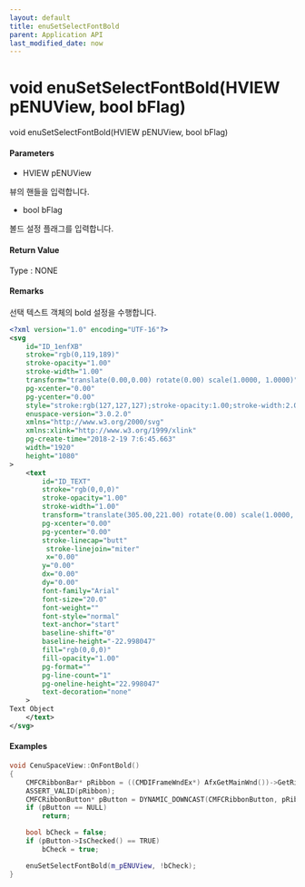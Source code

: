 ```yaml
---
layout: default
title: enuSetSelectFontBold
parent: Application API
last_modified_date: now
---
```

# void enuSetSelectFontBold\(HVIEW pENUView, bool bFlag\)

void enuSetSelectFontBold\(HVIEW pENUView, bool bFlag\)

#### Parameters

* HVIEW pENUView

뷰의 핸들을 입력합니다.

* bool bFlag

볼드 설정 플래그를 입력합니다.

#### Return Value

Type : NONE

#### Remarks

선택 텍스트 객체의 bold 설정을 수행합니다.

```xml
<?xml version="1.0" encoding="UTF-16"?>
<svg
    id="ID_1enfXB"
    stroke="rgb(0,119,189)"
    stroke-opacity="1.00"
    stroke-width="1.00"
    transform="translate(0.00,0.00) rotate(0.00) scale(1.0000, 1.0000)"
    pg-xcenter="0.00"
    pg-ycenter="0.00"
    style="stroke:rgb(127,127,127);stroke-opacity:1.00;stroke-width:2.00;stroke-dasharray:1,1,1;"
    enuspace-version="3.0.2.0"
    xmlns="http://www.w3.org/2000/svg"
    xmlns:xlink="http://www.w3.org/1999/xlink"
    pg-create-time="2018-2-19 7:6:45.663"
    width="1920"
    height="1080"
>
    <text
        id="ID_TEXT"
        stroke="rgb(0,0,0)"
        stroke-opacity="1.00"
        stroke-width="1.00"
        transform="translate(305.00,221.00) rotate(0.00) scale(1.0000, 1.0000)"
        pg-xcenter="0.00"
        pg-ycenter="0.00"
        stroke-linecap="butt"
         stroke-linejoin="miter"
         x="0.00"
        y="0.00"
        dx="0.00"
        dy="0.00"
        font-family="Arial"
        font-size="20.0"
        font-weight=""
        font-style="normal"
        text-anchor="start"
        baseline-shift="0"
        baseline-height="-22.998047"
        fill="rgb(0,0,0)"
        fill-opacity="1.00"
        pg-format=""
        pg-line-count="1"
        pg-oneline-height="22.998047"
        text-decoration="none"
    >
Text Object
    </text>
</svg>
```

#### Examples

```cpp
void CenuSpaceView::OnFontBold()
{
    CMFCRibbonBar* pRibbon = ((CMDIFrameWndEx*) AfxGetMainWnd())->GetRibbonBar(); 
    ASSERT_VALID(pRibbon); 
    CMFCRibbonButton* pButton = DYNAMIC_DOWNCAST(CMFCRibbonButton, pRibbon->FindByID(ID_FONT_BOLD));
    if (pButton == NULL)
        return;

    bool bCheck = false;
    if (pButton->IsChecked() == TRUE)
        bCheck = true;

    enuSetSelectFontBold(m_pENUView, !bCheck);
}
```



